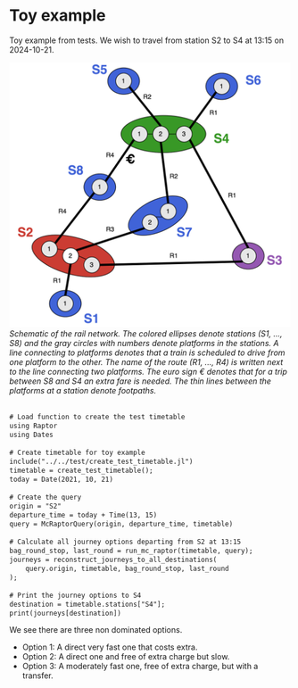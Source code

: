 # Toy example

Toy example from tests.
We wish to travel from station S2 to S4 at 13:15 on 2024-10-21.

![Toy_example](./toy_example.drawio.svg)
*Schematic of the rail network. The colored ellipses denote stations (S1, ..., S8) and the gray circles with numbers denote platforms in the stations. 
A line connecting to platforms denotes that a train is scheduled to drive from one platform to the other. 
The name of the route (R1, ..., R4) is written next to the line connecting two platforms. 
The euro sign € denotes that for a trip between S8 and S4 an extra fare is needed. 
The thin lines between the platforms at a station denote footpaths.*

```@example

# Load function to create the test timetable
using Raptor
using Dates

# Create timetable for toy example
include("../../test/create_test_timetable.jl")
timetable = create_test_timetable();
today = Date(2021, 10, 21)

# Create the query
origin = "S2"
departure_time = today + Time(13, 15)
query = McRaptorQuery(origin, departure_time, timetable)

# Calculate all journey options departing from S2 at 13:15
bag_round_stop, last_round = run_mc_raptor(timetable, query);
journeys = reconstruct_journeys_to_all_destinations(
    query.origin, timetable, bag_round_stop, last_round
);

# Print the journey options to S4
destination = timetable.stations["S4"];
print(journeys[destination])
```

We see there are three non dominated options.
- Option 1: A direct very fast one that costs extra.
- Option 2: A direct one and free of extra charge but slow.
- Option 3: A moderately fast one, free of extra charge, but with a transfer.
